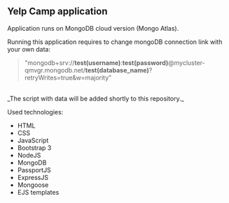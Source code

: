 ## Yelp Camp application

Application runs on MongoDB cloud version (Mongo Atlas). <br/>

Running this application requires to change mongoDB connection link with your own data: <br/>
> "mongodb+srv://**test(username)**:**test(password)**@mycluster-qmvgr.mongodb.net/**test(database_name)**?retryWrites=true&w=majority"

<br/>
_The script with data will be added shortly to this repository._ <br/>

Used technologies: <br/>
* HTML
* CSS
* JavaScript
* Bootstrap 3
* NodeJS
* MongoDB
* PassportJS
* ExpressJS
* Mongoose
* EJS templates
